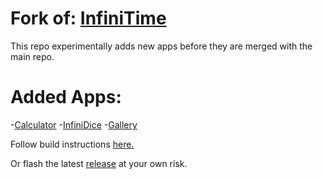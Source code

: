 # Fork of: [InfiniTime](https://github.com/InfiniTimeOrg/InfiniTime)

This repo experimentally adds new apps before they are merged with the main repo.

# Added Apps:
-[Calculator](https://github.com/InfiniTimeOrg/InfiniTime/pull/375)
-[InfiniDice](https://github.com/InfiniTimeOrg/InfiniTime/pull/1326)
-[Gallery](https://github.com/InfiniTimeOrg/InfiniTime/pull/1384)

Follow build instructions [here.](https://github.com/InfiniTimeOrg/InfiniTime/blob/develop/doc/buildAndProgram.md)

Or flash the latest [release](https://github.com/JackRaymondCyber/InfiniTimeExtra/releases/) at your own risk.
